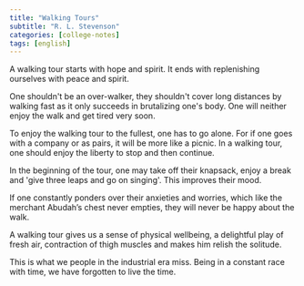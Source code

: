 ```yaml
---
title: "Walking Tours"
subtitle: "R. L. Stevenson"
categories: [college-notes]
tags: [english]
---
```


A walking tour starts with hope and spirit. It ends with replenishing ourselves with peace and spirit.

One shouldn't be an over-walker, they shouldn't cover long distances by walking fast as it only succeeds in brutalizing one's body. One will neither enjoy the walk and get tired very soon.

To enjoy the walking tour to the fullest, one has to go alone. For if one goes with a company or as pairs, it will be more like a picnic. In a walking tour, one should enjoy the liberty to stop and then continue.

In the beginning of the tour, one may take off their knapsack, enjoy a break and 'give three leaps and go on singing'. This improves their mood.

If one constantly ponders over their anxieties and worries, which like the merchant Abudah’s chest never empties, they will never be happy about the walk.

A walking tour gives us a sense of physical wellbeing, a delightful play of fresh air, contraction of thigh muscles and makes him relish the solitude.

This is what we people in the industrial era miss. Being in a constant race with time, we have forgotten to live the time.
